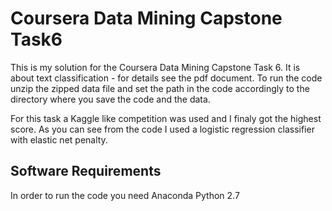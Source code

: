 # Coursera Data Mining Capstone Task6
This is my solution for the Coursera Data Mining Capstone Task 6.  It is about text classification - for details see the pdf document.
To run the code unzip the zipped data file and set the path in the code accordingly to the directory where you save the code and the data.

For this task a Kaggle like competition was used and I finaly got the highest score. As you can see from the code I used a logistic 
regression classifier with elastic net penalty. 

## Software Requirements
In order to run the code you need Anaconda Python 2.7
